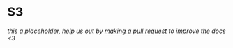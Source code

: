 # S3

<div class="big-emphasis" markdown="1">

*this a placeholder, help us out by [making a pull request](/docs/develop/contributing/)
to improve the docs <3*

</div>